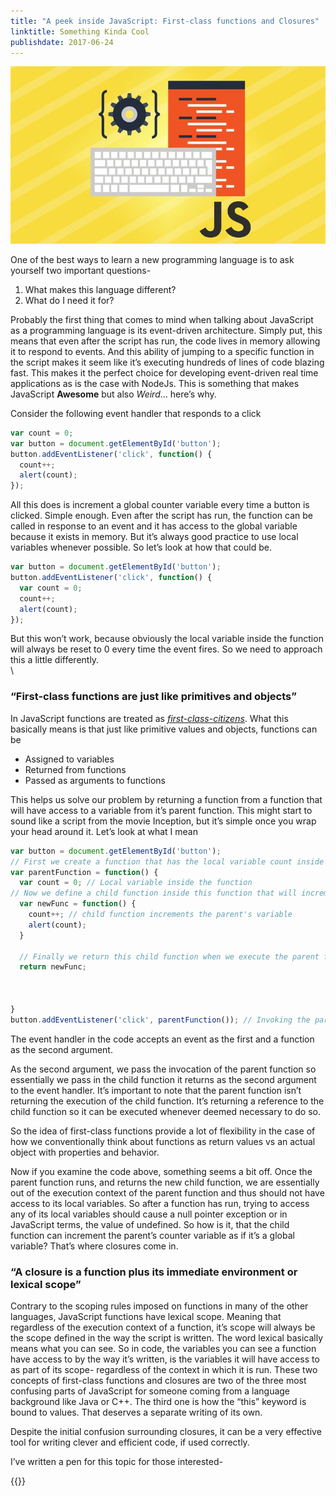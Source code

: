 ```yaml
---
title: "A peek inside JavaScript: First-class functions and Closures"
linktitle: Something Kinda Cool
publishdate: 2017-06-24
---
```


![Javascript](images/peek-inside-js.jpeg)

One of the best ways to learn a new programming language is to ask yourself two important questions-

1. What makes this language different?
2. What do I need it for?

Probably the first thing that comes to mind when talking about JavaScript as a programming language is its event-driven architecture. Simply put, this means that even after the script has run, the code lives in memory allowing it to respond to events. And this ability of jumping to a specific function in the script makes it seem like it’s executing hundreds of lines of code blazing fast. This makes it the perfect choice for developing event-driven real time applications as is the case with NodeJs. This is something that makes JavaScript **Awesome** but also _Weird_... here’s why.  

Consider the following event handler that responds to a click

```js
var count = 0;
var button = document.getElementById('button');
button.addEventListener('click', function() {
  count++;
  alert(count);
});
```

All this does is increment a global counter variable every time a button is clicked. Simple enough. Even after the script has run, the function can be called in response to an event and it has access to the global variable because it exists in memory. But it’s always good practice to use local variables whenever possible. So let’s look at how that could be.

```js
var button = document.getElementById('button');
button.addEventListener('click', function() {
  var count = 0;
  count++;
  alert(count);
});
```
But this won’t work, because obviously the local variable inside the function will always be reset to 0 every time the event fires. So we need to approach this a little differently.  
\
### “First-class functions are just like primitives and objects” 

In JavaScript functions are treated as [_first-class-citizens_](https://en.wikipedia.org/wiki/First-class_citizen). What this basically means is that just like primitive values and objects, functions can be

- Assigned to variables
- Returned from functions
- Passed as arguments to functions

This helps us solve our problem by returning a
function from a function that will have access to a variable from it’s parent function. This might start to sound like a script from the movie Inception, but it’s simple once you wrap your head around it. Let’s look at what I mean

```js
var button = document.getElementById('button');
// First we create a function that has the local variable count inside it
var parentFunction = function() {
  var count = 0; // Local variable inside the function
// Now we define a child function inside this function that will increment the count variable
  var newFunc = function() {
    count++; // child function increments the parent's variable
    alert(count);
  }
  
  // Finally we return this child function when we execute the parent function
  return newFunc;
  
  
  
}
button.addEventListener('click', parentFunction()); // Invoking the parent function so it returns the child function as the argument to the event handler
```

The event handler in the code accepts an event as the first and a function as the second argument.

As the second argument, we pass the invocation of the parent function so essentially we pass in the child function it returns as the second argument to the event handler. It’s important to note that the parent function isn’t returning the execution of the child function. It’s returning a reference to the child function so it can be executed whenever deemed necessary to do so.

So the idea of first-class functions provide a lot of flexibility in the case of how we conventionally think about functions as return values vs an actual object with properties and behavior.

Now if you examine the code above, something seems a bit off. Once the parent function runs, and returns the new child function, we are essentially out of the execution context of the parent function and thus should not have access to its local variables. So after a function has run, trying to access any of its local variables should cause a null pointer exception or in JavaScript terms, the value of undefined. So how is it, that the child function can increment the parent’s counter variable as if it’s a global variable? That’s where closures come in.

### “A closure is a function plus its immediate environment or lexical scope”

Contrary to the scoping rules imposed on functions in many of the other languages, JavaScript functions have lexical scope. Meaning that regardless of the execution context of a function, it’s scope will always be the scope defined in the way the script is written. The word lexical basically means what you can see. So in code, the variables you can see a function have access to by the way it’s written, is the variables it will have access to as part of its scope- regardless of the context in which it is run. These two concepts of first-class functions and closures are two of the three most confusing parts of JavaScript for someone coming from a language background like Java or C++. The third one is how the “this” keyword is bound to values. That deserves a separate writing of its own.

Despite the initial confusion surrounding closures, it can be a very effective tool for writing clever and efficient code, if used correctly.

I’ve written a pen for this topic for those interested-

{{<codepen id="KqvLgV" tab="js">}}